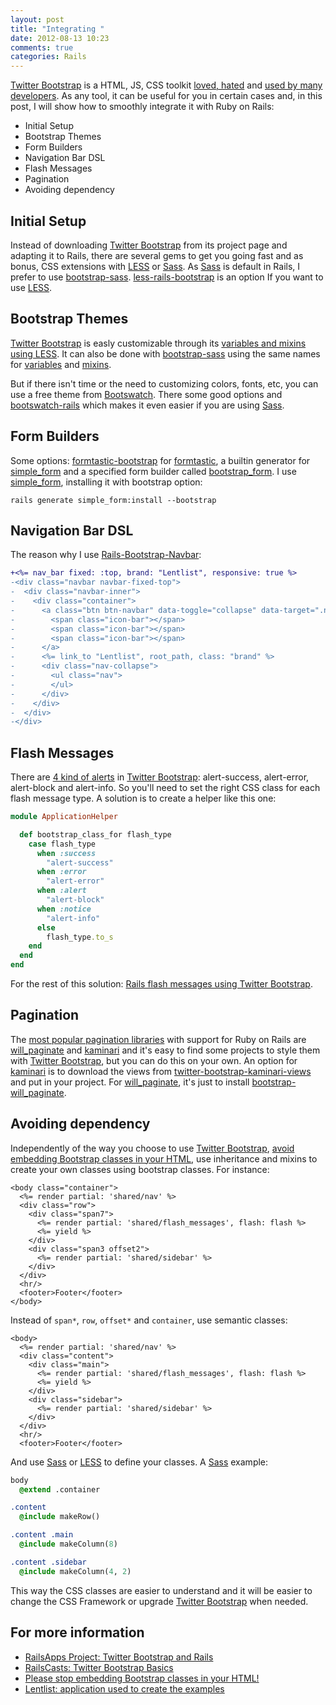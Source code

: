 ```yaml
---
layout: post
title: "Integrating "
date: 2012-08-13 10:23
comments: true
categories: Rails
---
```


[Twitter Bootstrap]:http://twitter.github.com/bootstrap/
[hn-bootstrap]:http://news.ycombinator.com/item?id=3536291
[builtwith]:http://builtwithbootstrap.com/
[LESS]:http://lesscss.org/
[Sass]:http://sass-lang.com/
[bootstrap-sass]:https://github.com/thomas-mcdonald/bootstrap-sass/
[bootstrap-sass-variables]:https://github.com/thomas-mcdonald/bootstrap-sass/blob/master/vendor/assets/stylesheets/bootstrap/_variables.scss
[bootstrap-sass-mixins]:https://github.com/thomas-mcdonald/bootstrap-sass/blob/master/vendor/assets/stylesheets/bootstrap/_mixins.scss
[bootstrap-js]:https://github.com/thomas-mcdonald/bootstrap-sass#javascripts
[less-rails-bootstrap]:https://github.com/metaskills/less-rails-bootstrap/
[simple_form]:https://github.com/plataformatec/simple_form
[formtastic-bootstrap]:https://github.com/mjbellantoni/formtastic-bootstrap
[formtastic]:https://github.com/justinfrench/formtastic
[bootstrap_form]:https://github.com/potenza/bootstrap_form
[Rails-Bootstrap-Navbar]:https://github.com/julescopeland/Rails-Bootstrap-Navbar
[Bootswatch]:http://bootswatch.com/
[bootswatch-rails]:https://github.com/maxim/bootswatch-rails
[Blueprint CSS]:http://www.blueprintcss.org/
[variables]:http://twitter.github.com/bootstrap/less.html#variables
[alerts]:http://twitter.github.com/bootstrap/components.html#alerts
[stop_embedding]:http://ruby.bvision.com/blog/please-stop-embedding-bootstrap-classes-in-your-html
[kaminari]:https://github.com/amatsuda/kaminari
[will_paginate]:https://github.com/mislav/will_paginate
[twitter-bootstrap-kaminari-views]:https://github.com/gabetax/twitter-bootstrap-kaminari-views/downloads
[bootstrap-will_paginate]:https://github.com/yrgoldteeth/bootstrap-will_paginate
[toolbox-pagination]:https://www.ruby-toolbox.com/categories/pagination


[Twitter Bootstrap] is a HTML, JS, CSS toolkit [loved, hated][hn-bootstrap] and [used by many developers][builtwith]. As any tool, it can be useful for you in certain cases and, in this post, I will show how to smoothly integrate it with Ruby on Rails:

* Initial Setup
* Bootstrap Themes
* Form Builders
* Navigation Bar DSL
* Flash Messages
* Pagination
* Avoiding dependency

<!-- more -->

## Initial Setup

Instead of downloading [Twitter Bootstrap] from its project page and adapting it to Rails, there are several gems to get you going fast and as bonus, CSS extensions with [LESS] or [Sass]. As [Sass] is default in Rails, I prefer to use [bootstrap-sass]. [less-rails-bootstrap] is an option If you want to use [LESS].

## Bootstrap Themes

[Twitter Bootstrap] is easly customizable through its [variables and mixins using LESS][variables]. It can also be done with [bootstrap-sass] using the same names for [variables][bootstrap-sass-variables] and [mixins][bootstrap-sass-mixins].

But if there isn't time or the need to customizing colors, fonts, etc, you can use a free theme from [Bootswatch]. There some good options and [bootswatch-rails] which makes it even easier if you are using [Sass].

## Form Builders

Some options: [formtastic-bootstrap] for [formtastic], a builtin generator for [simple_form] and a specified form builder called [bootstrap_form]. I use [simple_form], installing it with bootstrap option:

```
rails generate simple_form:install --bootstrap
```

## Navigation Bar DSL

The reason why I use [Rails-Bootstrap-Navbar]:

``` diff
+<%= nav_bar fixed: :top, brand: "Lentlist", responsive: true %>
-<div class="navbar navbar-fixed-top">
-  <div class="navbar-inner">
-    <div class="container">
-      <a class="btn btn-navbar" data-toggle="collapse" data-target=".nav-collapse">
-        <span class="icon-bar"></span>
-        <span class="icon-bar"></span>
-        <span class="icon-bar"></span>
-      </a>
-      <%= link_to "Lentlist", root_path, class: "brand" %>
-      <div class="nav-collapse">
-        <ul class="nav">
-        </ul>
-      </div>
-    </div>
-  </div>
-</div>
```

## Flash Messages

There are [4 kind of alerts][alerts] in [Twitter Bootstrap]: alert-success, alert-error, alert-block and alert-info. So you'll need to set the right CSS class for each flash message type. A solution is to create a helper like this one:

``` ruby
module ApplicationHelper

  def bootstrap_class_for flash_type
    case flash_type
      when :success
        "alert-success"
      when :error
        "alert-error"
      when :alert
        "alert-block"
      when :notice
        "alert-info"
      else
        flash_type.to_s
    end
  end
end
```

For the rest of this solution: [Rails flash messages using Twitter Bootstrap](https://gist.github.com/3344628).

## Pagination

The [most popular pagination libraries][toolbox-pagination] with support for Ruby on Rails are [will_paginate] and [kaminari] and it's easy to find some projects to style them with [Twitter Bootstrap], but you can do this on your own. An option for [kaminari] is to download the views from [twitter-bootstrap-kaminari-views] and put in your project. For [will_paginate], it's just to install [bootstrap-will_paginate].

## Avoiding dependency

Independently of the way you choose to use [Twitter Bootstrap], [avoid embedding Bootstrap classes in your HTML][stop_embedding], use inheritance and mixins to create your own classes using bootstrap classes. For instance:

``` erb
<body class="container">
  <%= render partial: 'shared/nav' %>
  <div class="row">
    <div class="span7">
      <%= render partial: 'shared/flash_messages', flash: flash %> 
      <%= yield %>
    </div>
    <div class="span3 offset2">
      <%= render partial: 'shared/sidebar' %>
    </div>
  </div>
  <hr/>
  <footer>Footer</footer>
</body>
```

Instead of `span*`, `row`, `offset*` and `container`, use semantic classes:

```
<body>
  <%= render partial: 'shared/nav' %>
  <div class="content">
    <div class="main">
      <%= render partial: 'shared/flash_messages', flash: flash %>
      <%= yield %>
    </div>
    <div class="sidebar">
      <%= render partial: 'shared/sidebar' %>
    </div>
  </div>
  <hr/>
  <footer>Footer</footer>
```

And use [Sass] or [LESS] to define your classes. A [Sass] example:

``` sass
body
  @extend .container

.content
  @include makeRow()

.content .main
  @include makeColumn(8)

.content .sidebar
  @include makeColumn(4, 2)
```

This way the CSS classes are easier to understand and it will be easier to change the CSS Framework or upgrade [Twitter Bootstrap] when needed.

## For more information

* [RailsApps Project: Twitter Bootstrap and Rails](http://railsapps.github.com/twitter-bootstrap-rails.html)
* [RailsCasts: Twitter Bootstrap Basics](http://railscasts.com/episodes/328-twitter-bootstrap-basics)
* [Please stop embedding Bootstrap classes in your HTML!][stop_embedding]
* [Lentlist: application used to create the examples](https://github.com/roberto/lentlist)
